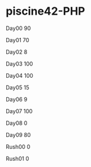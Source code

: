 # piscine42-PHP

Day00 90

Day01 70

Day02 8

Day03 100

Day04 100

Day05 15

Day06 9

Day07 100

Day08 0

Day09 80

Rush00 0

Rush01 0
